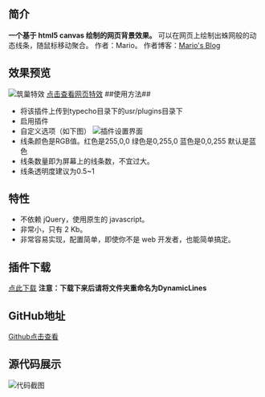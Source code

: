 ## 简介 ##
**一个基于 html5 canvas 绘制的网页背景效果。**
可以在网页上绘制出蛛网般的动态线条，随鼠标移动聚合。
作者：Mario。
作者博客：[Mario's Blog][1]
## 效果预览 ##
![筑巢特效][2]
[点击查看网页特效][3]
##使用方法##

 - 将该插件上传到typecho目录下的usr/plugins目录下
 - 启用插件
 - 自定义选项（如下图）
![插件设置界面][4]
 - 线条颜色是RGB值。红色是255,0,0 绿色是0,255,0 蓝色是0,0,255 默认是蓝色
 - 线条数量即为屏幕上的线条数，不宜过大。
 - 线条透明度建议为0.5~1
## 特性 ##
 - 不依赖 jQuery，使用原生的 javascript。
 - 非常小，只有 2 Kb。
 - 非常容易实现，配置简单，即使你不是 web 开发者，也能简单搞定。
## 插件下载 ##
[点此下载][5]
**注意：下载下来后请将文件夹重命名为DynamicLines**
## GitHub地址 ##
[Github点击查看][6]
## 源代码展示 ##
![代码截图][7]



  [1]: http://www.changjiangblog.top
  [2]: http://ww1.sinaimg.cn/large/0079MVdAly1ft8lqah3tmg31gi0q34ne.gif
  [3]: http://www.changjiangblog.top/canvas-nest.html
  [4]: http://ww1.sinaimg.cn/large/0079MVdAly1ft8lvqp7lmj31hc0pg76l.jpg
  [5]: https://github.com/changjiangblog/DynamicLines-typecho-plugin/archive/master.zip
  [6]: https://github.com/changjiangblog/DynamicLines-typecho-plugin
  [7]: http://ww1.sinaimg.cn/large/0079MVdAly1ft8mgddx8wj313a0gj40l.jpg
  [8]: https://creativecommons.org/licenses/by-nc/4.0/
